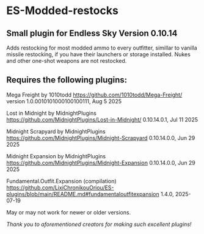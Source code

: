 # ES-Modded-restocks
## Small plugin for Endless Sky Version 0.10.14
Adds restocking for most modded ammo to every outfitter, simillar to vanilla missile restocking, if you have their launchers or storage installed. Nukes and other one-shot weapons are not restocked.
## Requires the following plugins:

Mega Freight by 1010todd https://github.com/1010todd/Mega-Freight/ version 1.0.0010101000100100111, Aug 5 2025

Lost in Midnight by MidnightPlugins https://github.com/MidnightPlugins/Lost-in-Midnight/ 0.10.14.0.1, Jul 11 2025

Midnight Scrapyard by MidnightPlugins https://github.com/MidnightPlugins/Midnight-Scrapyard 0.10.14.0.0, Jun 29 2025

Midnight Expansion by MidnightPlugins https://github.com/MidnightPlugins/Midnight-Expansion 0.10.14.0.0, Jun 29 2025

Fundamental.Outfit.Expansion (compilation) https://github.com/LixiChronikouOriou/ES-plugins/blob/main/README.md#fundamentaloutfitexpansion 1.4.0, 2025-07-19



May or may not work for newer or older versions.

*Thank you to aforementioned creators for making such excellent plugins!*
